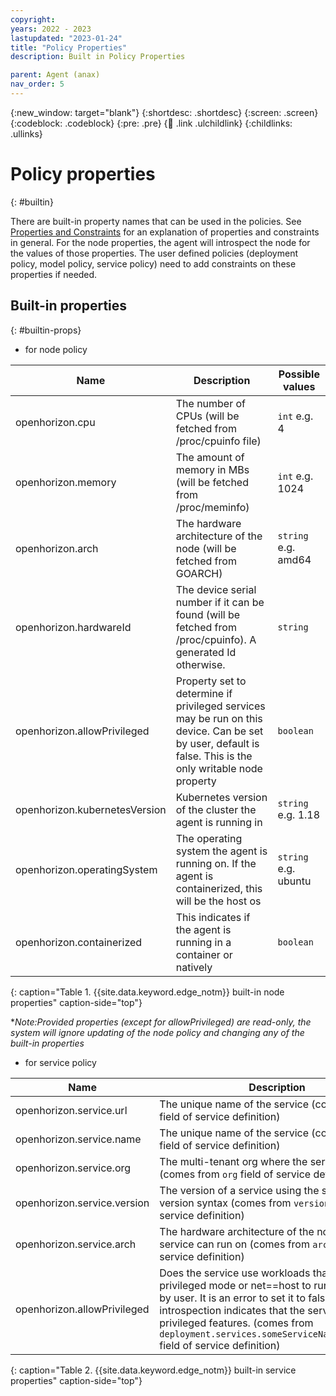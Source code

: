 ```yaml
---
copyright:
years: 2022 - 2023
lastupdated: "2023-01-24"
title: "Policy Properties"
description: Built in Policy Properties

parent: Agent (anax)
nav_order: 5
---
```


{:new_window: target="blank"}
{:shortdesc: .shortdesc}
{:screen: .screen}
{:codeblock: .codeblock}
{:pre: .pre}
{:child: .link .ulchildlink}
{:childlinks: .ullinks}

# Policy properties
{: #builtin}

There are built-in property names that can be used in the policies.
See [Properties and Constraints](./properties_and_constraints.md) for an explanation of properties and constraints in general.
For the node properties, the agent will introspect the node for the values of those properties.
The user defined policies (deployment policy, model policy, service policy) need to add constraints on these properties if needed.

## Built-in properties
{: #builtin-props}

* for node policy

**Name** | **Description** | **Possible values**
----- | ----- | -----
openhorizon.cpu | The number of CPUs (will be fetched from /proc/cpuinfo file) | `int` e.g. 4
openhorizon.memory| The amount of memory in MBs (will be fetched from /proc/meminfo)| `int` e.g. 1024
openhorizon.arch| The hardware architecture of the node (will be fetched from GOARCH)| `string` e.g. amd64
openhorizon.hardwareId| The device serial number if it can be found (will be fetched from /proc/cpuinfo). A generated Id otherwise. | `string`
openhorizon.allowPrivileged| Property set to determine if privileged services may be run on this device. Can be set by user, default is false. This is the only writable node property| `boolean`
openhorizon.kubernetesVersion| Kubernetes version of the cluster the agent is running in| `string` e.g. 1.18
openhorizon.operatingSystem | The operating system the agent is running on. If the agent is containerized, this will be the host os | `string` e.g. ubuntu
openhorizon.containerized | This indicates if the agent is running in a container or natively | `boolean`
{: caption="Table 1. {{site.data.keyword.edge_notm}} built-in node properties" caption-side="top"}

**Note:Provided properties (except for allowPrivileged) are read-only, the system will ignore updating of the node policy and changing any of the built-in properties*

* for service policy

**Name** | **Description** | **Possible values**
----- | ----- | -----
openhorizon.service.url | The unique name of the service (comes from `url` field of service definition) | `string` e.g. `https://someOrg/someService`
openhorizon.service.name| The unique name of the service (comes from `url` field of service definition)| `string` e.g. MyService
openhorizon.service.org| The multi-tenant org where the service is defined (comes from `org` field of service definition) | `string` e.g. MyOrg
openhorizon.service.version| The version of a service using the same semantic version syntax (comes from `version` field of service definition)| `string` e.g. 1.1.1
openhorizon.service.arch| The hardware architecture of the node this service can run on (comes from `arch` field of service definition)| `string` e.g. amd64
openhorizon.allowPrivileged| Does the service use workloads that require privileged mode or net==host to run. Can be set by user. It is an error to set it to false if service introspection indicates that the service uses privileged features. (comes from `deployment.services.someServiceName.privileged` field of service definition) | `boolean`
{: caption="Table 2. {{site.data.keyword.edge_notm}} built-in service properties" caption-side="top"}
